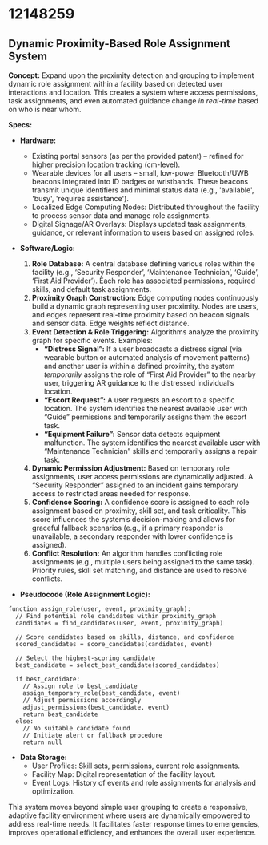 # 12148259

## Dynamic Proximity-Based Role Assignment System

**Concept:** Expand upon the proximity detection and grouping to implement dynamic role assignment within a facility based on detected user interactions and location. This creates a system where access permissions, task assignments, and even automated guidance change *in real-time* based on who is near whom.

**Specs:**

*   **Hardware:**
    *   Existing portal sensors (as per the provided patent) – refined for higher precision location tracking (cm-level).
    *   Wearable devices for all users – small, low-power Bluetooth/UWB beacons integrated into ID badges or wristbands.  These beacons transmit unique identifiers and minimal status data (e.g., 'available', 'busy', 'requires assistance').
    *   Localized Edge Computing Nodes: Distributed throughout the facility to process sensor data and manage role assignments.
    *   Digital Signage/AR Overlays: Displays updated task assignments, guidance, or relevant information to users based on assigned roles.

*   **Software/Logic:**

    1.  **Role Database:** A central database defining various roles within the facility (e.g., ‘Security Responder’, ‘Maintenance Technician’, ‘Guide’, ‘First Aid Provider’). Each role has associated permissions, required skills, and default task assignments.
    2.  **Proximity Graph Construction:** Edge computing nodes continuously build a dynamic graph representing user proximity.  Nodes are users, and edges represent real-time proximity based on beacon signals and sensor data. Edge weights reflect distance.
    3.  **Event Detection & Role Triggering:**  Algorithms analyze the proximity graph for specific events. Examples:
        *   **“Distress Signal”:** If a user broadcasts a distress signal (via wearable button or automated analysis of movement patterns) and another user is within a defined proximity, the system *temporarily* assigns the role of “First Aid Provider” to the nearby user, triggering AR guidance to the distressed individual’s location.
        *   **“Escort Request”:** A user requests an escort to a specific location. The system identifies the nearest available user with “Guide” permissions and temporarily assigns them the escort task.
        *   **“Equipment Failure”:** Sensor data detects equipment malfunction. The system identifies the nearest available user with “Maintenance Technician” skills and temporarily assigns a repair task.
    4.  **Dynamic Permission Adjustment:** Based on temporary role assignments, user access permissions are dynamically adjusted. A “Security Responder” assigned to an incident gains temporary access to restricted areas needed for response.
    5.  **Confidence Scoring:** A confidence score is assigned to each role assignment based on proximity, skill set, and task criticality. This score influences the system’s decision-making and allows for graceful fallback scenarios (e.g., if a primary responder is unavailable, a secondary responder with lower confidence is assigned).
    6.  **Conflict Resolution:** An algorithm handles conflicting role assignments (e.g., multiple users being assigned to the same task). Priority rules, skill set matching, and distance are used to resolve conflicts.

*   **Pseudocode (Role Assignment Logic):**

```
function assign_role(user, event, proximity_graph):
  // Find potential role candidates within proximity_graph
  candidates = find_candidates(user, event, proximity_graph)

  // Score candidates based on skills, distance, and confidence
  scored_candidates = score_candidates(candidates, event)

  // Select the highest-scoring candidate
  best_candidate = select_best_candidate(scored_candidates)

  if best_candidate:
    // Assign role to best_candidate
    assign_temporary_role(best_candidate, event)
    // Adjust permissions accordingly
    adjust_permissions(best_candidate, event)
    return best_candidate
  else:
    // No suitable candidate found
    // Initiate alert or fallback procedure
    return null
```

*   **Data Storage:**
    *   User Profiles: Skill sets, permissions, current role assignments.
    *   Facility Map: Digital representation of the facility layout.
    *   Event Logs: History of events and role assignments for analysis and optimization.



This system moves beyond simple user grouping to create a responsive, adaptive facility environment where users are dynamically empowered to address real-time needs. It facilitates faster response times to emergencies, improves operational efficiency, and enhances the overall user experience.